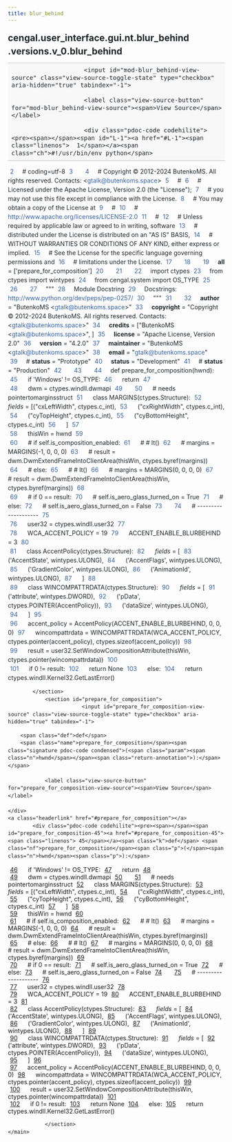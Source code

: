 ```yaml
---
title: blur_behind
---
```


<div>
    <main class="pdoc">
            <section class="module-info">
                    <h1 class="modulename">
cengal<wbr>.user_interface<wbr>.gui<wbr>.nt<wbr>.blur_behind<wbr>.versions<wbr>.v_0<wbr>.blur_behind    </h1>

                
                        <input id="mod-blur_behind-view-source" class="view-source-toggle-state" type="checkbox" aria-hidden="true" tabindex="-1">

                        <label class="view-source-button" for="mod-blur_behind-view-source"><span>View Source</span></label>

                        <div class="pdoc-code codehilite"><pre><span></span><span id="L-1"><a href="#L-1"><span class="linenos">  1</span></a><span class="ch">#!/usr/bin/env python</span>
</span><span id="L-2"><a href="#L-2"><span class="linenos">  2</span></a><span class="c1"># coding=utf-8</span>
</span><span id="L-3"><a href="#L-3"><span class="linenos">  3</span></a>
</span><span id="L-4"><a href="#L-4"><span class="linenos">  4</span></a><span class="c1"># Copyright © 2012-2024 ButenkoMS. All rights reserved. Contacts: &lt;gtalk@butenkoms.space&gt;</span>
</span><span id="L-5"><a href="#L-5"><span class="linenos">  5</span></a><span class="c1"># </span>
</span><span id="L-6"><a href="#L-6"><span class="linenos">  6</span></a><span class="c1"># Licensed under the Apache License, Version 2.0 (the &quot;License&quot;);</span>
</span><span id="L-7"><a href="#L-7"><span class="linenos">  7</span></a><span class="c1"># you may not use this file except in compliance with the License.</span>
</span><span id="L-8"><a href="#L-8"><span class="linenos">  8</span></a><span class="c1"># You may obtain a copy of the License at</span>
</span><span id="L-9"><a href="#L-9"><span class="linenos">  9</span></a><span class="c1"># </span>
</span><span id="L-10"><a href="#L-10"><span class="linenos"> 10</span></a><span class="c1">#     http://www.apache.org/licenses/LICENSE-2.0</span>
</span><span id="L-11"><a href="#L-11"><span class="linenos"> 11</span></a><span class="c1"># </span>
</span><span id="L-12"><a href="#L-12"><span class="linenos"> 12</span></a><span class="c1"># Unless required by applicable law or agreed to in writing, software</span>
</span><span id="L-13"><a href="#L-13"><span class="linenos"> 13</span></a><span class="c1"># distributed under the License is distributed on an &quot;AS IS&quot; BASIS,</span>
</span><span id="L-14"><a href="#L-14"><span class="linenos"> 14</span></a><span class="c1"># WITHOUT WARRANTIES OR CONDITIONS OF ANY KIND, either express or implied.</span>
</span><span id="L-15"><a href="#L-15"><span class="linenos"> 15</span></a><span class="c1"># See the License for the specific language governing permissions and</span>
</span><span id="L-16"><a href="#L-16"><span class="linenos"> 16</span></a><span class="c1"># limitations under the License.</span>
</span><span id="L-17"><a href="#L-17"><span class="linenos"> 17</span></a>
</span><span id="L-18"><a href="#L-18"><span class="linenos"> 18</span></a>
</span><span id="L-19"><a href="#L-19"><span class="linenos"> 19</span></a><span class="n">__all__</span> <span class="o">=</span> <span class="p">[</span><span class="s1">&#39;prepare_for_composition&#39;</span><span class="p">]</span>
</span><span id="L-20"><a href="#L-20"><span class="linenos"> 20</span></a>
</span><span id="L-21"><a href="#L-21"><span class="linenos"> 21</span></a>
</span><span id="L-22"><a href="#L-22"><span class="linenos"> 22</span></a><span class="kn">import</span> <span class="nn">ctypes</span>
</span><span id="L-23"><a href="#L-23"><span class="linenos"> 23</span></a><span class="kn">from</span> <span class="nn">ctypes</span> <span class="kn">import</span> <span class="n">wintypes</span>
</span><span id="L-24"><a href="#L-24"><span class="linenos"> 24</span></a><span class="kn">from</span> <span class="nn">cengal.system</span> <span class="kn">import</span> <span class="n">OS_TYPE</span>
</span><span id="L-25"><a href="#L-25"><span class="linenos"> 25</span></a>
</span><span id="L-26"><a href="#L-26"><span class="linenos"> 26</span></a>
</span><span id="L-27"><a href="#L-27"><span class="linenos"> 27</span></a><span class="sd">&quot;&quot;&quot;</span>
</span><span id="L-28"><a href="#L-28"><span class="linenos"> 28</span></a><span class="sd">Module Docstring</span>
</span><span id="L-29"><a href="#L-29"><span class="linenos"> 29</span></a><span class="sd">Docstrings: http://www.python.org/dev/peps/pep-0257/</span>
</span><span id="L-30"><a href="#L-30"><span class="linenos"> 30</span></a><span class="sd">&quot;&quot;&quot;</span>
</span><span id="L-31"><a href="#L-31"><span class="linenos"> 31</span></a>
</span><span id="L-32"><a href="#L-32"><span class="linenos"> 32</span></a><span class="n">__author__</span> <span class="o">=</span> <span class="s2">&quot;ButenkoMS &lt;gtalk@butenkoms.space&gt;&quot;</span>
</span><span id="L-33"><a href="#L-33"><span class="linenos"> 33</span></a><span class="n">__copyright__</span> <span class="o">=</span> <span class="s2">&quot;Copyright © 2012-2024 ButenkoMS. All rights reserved. Contacts: &lt;gtalk@butenkoms.space&gt;&quot;</span>
</span><span id="L-34"><a href="#L-34"><span class="linenos"> 34</span></a><span class="n">__credits__</span> <span class="o">=</span> <span class="p">[</span><span class="s2">&quot;ButenkoMS &lt;gtalk@butenkoms.space&gt;&quot;</span><span class="p">,</span> <span class="p">]</span>
</span><span id="L-35"><a href="#L-35"><span class="linenos"> 35</span></a><span class="n">__license__</span> <span class="o">=</span> <span class="s2">&quot;Apache License, Version 2.0&quot;</span>
</span><span id="L-36"><a href="#L-36"><span class="linenos"> 36</span></a><span class="n">__version__</span> <span class="o">=</span> <span class="s2">&quot;4.2.0&quot;</span>
</span><span id="L-37"><a href="#L-37"><span class="linenos"> 37</span></a><span class="n">__maintainer__</span> <span class="o">=</span> <span class="s2">&quot;ButenkoMS &lt;gtalk@butenkoms.space&gt;&quot;</span>
</span><span id="L-38"><a href="#L-38"><span class="linenos"> 38</span></a><span class="n">__email__</span> <span class="o">=</span> <span class="s2">&quot;gtalk@butenkoms.space&quot;</span>
</span><span id="L-39"><a href="#L-39"><span class="linenos"> 39</span></a><span class="c1"># __status__ = &quot;Prototype&quot;</span>
</span><span id="L-40"><a href="#L-40"><span class="linenos"> 40</span></a><span class="n">__status__</span> <span class="o">=</span> <span class="s2">&quot;Development&quot;</span>
</span><span id="L-41"><a href="#L-41"><span class="linenos"> 41</span></a><span class="c1"># __status__ = &quot;Production&quot;</span>
</span><span id="L-42"><a href="#L-42"><span class="linenos"> 42</span></a>
</span><span id="L-43"><a href="#L-43"><span class="linenos"> 43</span></a>
</span><span id="L-44"><a href="#L-44"><span class="linenos"> 44</span></a><span class="k">def</span> <span class="nf">prepare_for_composition</span><span class="p">(</span><span class="n">hwnd</span><span class="p">):</span>
</span><span id="L-45"><a href="#L-45"><span class="linenos"> 45</span></a>    <span class="k">if</span> <span class="s1">&#39;Windows&#39;</span> <span class="o">!=</span> <span class="n">OS_TYPE</span><span class="p">:</span>
</span><span id="L-46"><a href="#L-46"><span class="linenos"> 46</span></a>        <span class="k">return</span>
</span><span id="L-47"><a href="#L-47"><span class="linenos"> 47</span></a>    
</span><span id="L-48"><a href="#L-48"><span class="linenos"> 48</span></a>    <span class="n">dwm</span> <span class="o">=</span> <span class="n">ctypes</span><span class="o">.</span><span class="n">windll</span><span class="o">.</span><span class="n">dwmapi</span>
</span><span id="L-49"><a href="#L-49"><span class="linenos"> 49</span></a>
</span><span id="L-50"><a href="#L-50"><span class="linenos"> 50</span></a>    <span class="c1"># needs pointertomarginsstruct</span>
</span><span id="L-51"><a href="#L-51"><span class="linenos"> 51</span></a>    <span class="k">class</span> <span class="nc">MARGINS</span><span class="p">(</span><span class="n">ctypes</span><span class="o">.</span><span class="n">Structure</span><span class="p">):</span>
</span><span id="L-52"><a href="#L-52"><span class="linenos"> 52</span></a>        <span class="n">_fields_</span> <span class="o">=</span> <span class="p">[(</span><span class="s2">&quot;cxLeftWidth&quot;</span><span class="p">,</span> <span class="n">ctypes</span><span class="o">.</span><span class="n">c_int</span><span class="p">),</span>
</span><span id="L-53"><a href="#L-53"><span class="linenos"> 53</span></a>                    <span class="p">(</span><span class="s2">&quot;cxRightWidth&quot;</span><span class="p">,</span> <span class="n">ctypes</span><span class="o">.</span><span class="n">c_int</span><span class="p">),</span>
</span><span id="L-54"><a href="#L-54"><span class="linenos"> 54</span></a>                    <span class="p">(</span><span class="s2">&quot;cyTopHeight&quot;</span><span class="p">,</span> <span class="n">ctypes</span><span class="o">.</span><span class="n">c_int</span><span class="p">),</span>
</span><span id="L-55"><a href="#L-55"><span class="linenos"> 55</span></a>                    <span class="p">(</span><span class="s2">&quot;cyBottomHeight&quot;</span><span class="p">,</span> <span class="n">ctypes</span><span class="o">.</span><span class="n">c_int</span><span class="p">)</span>
</span><span id="L-56"><a href="#L-56"><span class="linenos"> 56</span></a>                    <span class="p">]</span>
</span><span id="L-57"><a href="#L-57"><span class="linenos"> 57</span></a>    
</span><span id="L-58"><a href="#L-58"><span class="linenos"> 58</span></a>    <span class="n">thisWin</span> <span class="o">=</span> <span class="n">hwnd</span>
</span><span id="L-59"><a href="#L-59"><span class="linenos"> 59</span></a>    
</span><span id="L-60"><a href="#L-60"><span class="linenos"> 60</span></a>    <span class="c1"># if self.is_composition_enabled:</span>
</span><span id="L-61"><a href="#L-61"><span class="linenos"> 61</span></a>    <span class="c1">#     # lt()</span>
</span><span id="L-62"><a href="#L-62"><span class="linenos"> 62</span></a>    <span class="c1">#     margins = MARGINS(-1, 0, 0, 0)</span>
</span><span id="L-63"><a href="#L-63"><span class="linenos"> 63</span></a>    <span class="c1">#     result = dwm.DwmExtendFrameIntoClientArea(thisWin, ctypes.byref(margins))</span>
</span><span id="L-64"><a href="#L-64"><span class="linenos"> 64</span></a>    <span class="c1"># else:</span>
</span><span id="L-65"><a href="#L-65"><span class="linenos"> 65</span></a>    <span class="c1">#     # lt()</span>
</span><span id="L-66"><a href="#L-66"><span class="linenos"> 66</span></a>    <span class="c1">#     margins = MARGINS(0, 0, 0, 0)</span>
</span><span id="L-67"><a href="#L-67"><span class="linenos"> 67</span></a>    <span class="c1">#     result = dwm.DwmExtendFrameIntoClientArea(thisWin, ctypes.byref(margins))</span>
</span><span id="L-68"><a href="#L-68"><span class="linenos"> 68</span></a>    
</span><span id="L-69"><a href="#L-69"><span class="linenos"> 69</span></a>    <span class="c1"># if 0 == result:</span>
</span><span id="L-70"><a href="#L-70"><span class="linenos"> 70</span></a>    <span class="c1">#     self.is_aero_glass_turned_on = True</span>
</span><span id="L-71"><a href="#L-71"><span class="linenos"> 71</span></a>    <span class="c1"># else:</span>
</span><span id="L-72"><a href="#L-72"><span class="linenos"> 72</span></a>    <span class="c1">#     self.is_aero_glass_turned_on = False</span>
</span><span id="L-73"><a href="#L-73"><span class="linenos"> 73</span></a>
</span><span id="L-74"><a href="#L-74"><span class="linenos"> 74</span></a>    <span class="c1"># --------------------</span>
</span><span id="L-75"><a href="#L-75"><span class="linenos"> 75</span></a>    
</span><span id="L-76"><a href="#L-76"><span class="linenos"> 76</span></a>    <span class="n">user32</span> <span class="o">=</span> <span class="n">ctypes</span><span class="o">.</span><span class="n">windll</span><span class="o">.</span><span class="n">user32</span>
</span><span id="L-77"><a href="#L-77"><span class="linenos"> 77</span></a>    
</span><span id="L-78"><a href="#L-78"><span class="linenos"> 78</span></a>    <span class="n">WCA_ACCENT_POLICY</span> <span class="o">=</span> <span class="mi">19</span>
</span><span id="L-79"><a href="#L-79"><span class="linenos"> 79</span></a>    <span class="n">ACCENT_ENABLE_BLURBEHIND</span> <span class="o">=</span> <span class="mi">3</span>
</span><span id="L-80"><a href="#L-80"><span class="linenos"> 80</span></a>    
</span><span id="L-81"><a href="#L-81"><span class="linenos"> 81</span></a>    <span class="k">class</span> <span class="nc">AccentPolicy</span><span class="p">(</span><span class="n">ctypes</span><span class="o">.</span><span class="n">Structure</span><span class="p">):</span>
</span><span id="L-82"><a href="#L-82"><span class="linenos"> 82</span></a>        <span class="n">_fields_</span> <span class="o">=</span> <span class="p">[</span>
</span><span id="L-83"><a href="#L-83"><span class="linenos"> 83</span></a>            <span class="p">(</span><span class="s1">&#39;AccentState&#39;</span><span class="p">,</span> <span class="n">wintypes</span><span class="o">.</span><span class="n">ULONG</span><span class="p">),</span>
</span><span id="L-84"><a href="#L-84"><span class="linenos"> 84</span></a>            <span class="p">(</span><span class="s1">&#39;AccentFlags&#39;</span><span class="p">,</span> <span class="n">wintypes</span><span class="o">.</span><span class="n">ULONG</span><span class="p">),</span>
</span><span id="L-85"><a href="#L-85"><span class="linenos"> 85</span></a>            <span class="p">(</span><span class="s1">&#39;GradientColor&#39;</span><span class="p">,</span> <span class="n">wintypes</span><span class="o">.</span><span class="n">ULONG</span><span class="p">),</span>
</span><span id="L-86"><a href="#L-86"><span class="linenos"> 86</span></a>            <span class="p">(</span><span class="s1">&#39;AnimationId&#39;</span><span class="p">,</span> <span class="n">wintypes</span><span class="o">.</span><span class="n">ULONG</span><span class="p">),</span>
</span><span id="L-87"><a href="#L-87"><span class="linenos"> 87</span></a>        <span class="p">]</span>
</span><span id="L-88"><a href="#L-88"><span class="linenos"> 88</span></a>    
</span><span id="L-89"><a href="#L-89"><span class="linenos"> 89</span></a>    <span class="k">class</span> <span class="nc">WINCOMPATTRDATA</span><span class="p">(</span><span class="n">ctypes</span><span class="o">.</span><span class="n">Structure</span><span class="p">):</span>
</span><span id="L-90"><a href="#L-90"><span class="linenos"> 90</span></a>        <span class="n">_fields_</span> <span class="o">=</span> <span class="p">[</span>
</span><span id="L-91"><a href="#L-91"><span class="linenos"> 91</span></a>            <span class="p">(</span><span class="s1">&#39;attribute&#39;</span><span class="p">,</span> <span class="n">wintypes</span><span class="o">.</span><span class="n">DWORD</span><span class="p">),</span>
</span><span id="L-92"><a href="#L-92"><span class="linenos"> 92</span></a>            <span class="p">(</span><span class="s1">&#39;pData&#39;</span><span class="p">,</span> <span class="n">ctypes</span><span class="o">.</span><span class="n">POINTER</span><span class="p">(</span><span class="n">AccentPolicy</span><span class="p">)),</span>
</span><span id="L-93"><a href="#L-93"><span class="linenos"> 93</span></a>            <span class="p">(</span><span class="s1">&#39;dataSize&#39;</span><span class="p">,</span> <span class="n">wintypes</span><span class="o">.</span><span class="n">ULONG</span><span class="p">),</span>
</span><span id="L-94"><a href="#L-94"><span class="linenos"> 94</span></a>        <span class="p">]</span>
</span><span id="L-95"><a href="#L-95"><span class="linenos"> 95</span></a>    
</span><span id="L-96"><a href="#L-96"><span class="linenos"> 96</span></a>    <span class="n">accent_policy</span> <span class="o">=</span> <span class="n">AccentPolicy</span><span class="p">(</span><span class="n">ACCENT_ENABLE_BLURBEHIND</span><span class="p">,</span> <span class="mi">0</span><span class="p">,</span> <span class="mi">0</span><span class="p">,</span> <span class="mi">0</span><span class="p">)</span>
</span><span id="L-97"><a href="#L-97"><span class="linenos"> 97</span></a>    <span class="n">wincompattrdata</span> <span class="o">=</span> <span class="n">WINCOMPATTRDATA</span><span class="p">(</span><span class="n">WCA_ACCENT_POLICY</span><span class="p">,</span> <span class="n">ctypes</span><span class="o">.</span><span class="n">pointer</span><span class="p">(</span><span class="n">accent_policy</span><span class="p">),</span> <span class="n">ctypes</span><span class="o">.</span><span class="n">sizeof</span><span class="p">(</span><span class="n">accent_policy</span><span class="p">))</span>
</span><span id="L-98"><a href="#L-98"><span class="linenos"> 98</span></a>    
</span><span id="L-99"><a href="#L-99"><span class="linenos"> 99</span></a>    <span class="n">result</span> <span class="o">=</span> <span class="n">user32</span><span class="o">.</span><span class="n">SetWindowCompositionAttribute</span><span class="p">(</span><span class="n">thisWin</span><span class="p">,</span> <span class="n">ctypes</span><span class="o">.</span><span class="n">pointer</span><span class="p">(</span><span class="n">wincompattrdata</span><span class="p">))</span>
</span><span id="L-100"><a href="#L-100"><span class="linenos">100</span></a>    
</span><span id="L-101"><a href="#L-101"><span class="linenos">101</span></a>    <span class="k">if</span> <span class="mi">0</span> <span class="o">!=</span> <span class="n">result</span><span class="p">:</span>
</span><span id="L-102"><a href="#L-102"><span class="linenos">102</span></a>        <span class="k">return</span> <span class="kc">None</span>
</span><span id="L-103"><a href="#L-103"><span class="linenos">103</span></a>    <span class="k">else</span><span class="p">:</span>
</span><span id="L-104"><a href="#L-104"><span class="linenos">104</span></a>        <span class="k">return</span> <span class="n">ctypes</span><span class="o">.</span><span class="n">windll</span><span class="o">.</span><span class="n">Kernel32</span><span class="o">.</span><span class="n">GetLastError</span><span class="p">()</span>
</span></pre></div>


            </section>
                <section id="prepare_for_composition">
                            <input id="prepare_for_composition-view-source" class="view-source-toggle-state" type="checkbox" aria-hidden="true" tabindex="-1">
<div class="attr function">
            
        <span class="def">def</span>
        <span class="name">prepare_for_composition</span><span class="signature pdoc-code condensed">(<span class="param"><span class="n">hwnd</span></span><span class="return-annotation">):</span></span>

                <label class="view-source-button" for="prepare_for_composition-view-source"><span>View Source</span></label>

    </div>
    <a class="headerlink" href="#prepare_for_composition"></a>
            <div class="pdoc-code codehilite"><pre><span></span><span id="prepare_for_composition-45"><a href="#prepare_for_composition-45"><span class="linenos"> 45</span></a><span class="k">def</span> <span class="nf">prepare_for_composition</span><span class="p">(</span><span class="n">hwnd</span><span class="p">):</span>
</span><span id="prepare_for_composition-46"><a href="#prepare_for_composition-46"><span class="linenos"> 46</span></a>    <span class="k">if</span> <span class="s1">&#39;Windows&#39;</span> <span class="o">!=</span> <span class="n">OS_TYPE</span><span class="p">:</span>
</span><span id="prepare_for_composition-47"><a href="#prepare_for_composition-47"><span class="linenos"> 47</span></a>        <span class="k">return</span>
</span><span id="prepare_for_composition-48"><a href="#prepare_for_composition-48"><span class="linenos"> 48</span></a>    
</span><span id="prepare_for_composition-49"><a href="#prepare_for_composition-49"><span class="linenos"> 49</span></a>    <span class="n">dwm</span> <span class="o">=</span> <span class="n">ctypes</span><span class="o">.</span><span class="n">windll</span><span class="o">.</span><span class="n">dwmapi</span>
</span><span id="prepare_for_composition-50"><a href="#prepare_for_composition-50"><span class="linenos"> 50</span></a>
</span><span id="prepare_for_composition-51"><a href="#prepare_for_composition-51"><span class="linenos"> 51</span></a>    <span class="c1"># needs pointertomarginsstruct</span>
</span><span id="prepare_for_composition-52"><a href="#prepare_for_composition-52"><span class="linenos"> 52</span></a>    <span class="k">class</span> <span class="nc">MARGINS</span><span class="p">(</span><span class="n">ctypes</span><span class="o">.</span><span class="n">Structure</span><span class="p">):</span>
</span><span id="prepare_for_composition-53"><a href="#prepare_for_composition-53"><span class="linenos"> 53</span></a>        <span class="n">_fields_</span> <span class="o">=</span> <span class="p">[(</span><span class="s2">&quot;cxLeftWidth&quot;</span><span class="p">,</span> <span class="n">ctypes</span><span class="o">.</span><span class="n">c_int</span><span class="p">),</span>
</span><span id="prepare_for_composition-54"><a href="#prepare_for_composition-54"><span class="linenos"> 54</span></a>                    <span class="p">(</span><span class="s2">&quot;cxRightWidth&quot;</span><span class="p">,</span> <span class="n">ctypes</span><span class="o">.</span><span class="n">c_int</span><span class="p">),</span>
</span><span id="prepare_for_composition-55"><a href="#prepare_for_composition-55"><span class="linenos"> 55</span></a>                    <span class="p">(</span><span class="s2">&quot;cyTopHeight&quot;</span><span class="p">,</span> <span class="n">ctypes</span><span class="o">.</span><span class="n">c_int</span><span class="p">),</span>
</span><span id="prepare_for_composition-56"><a href="#prepare_for_composition-56"><span class="linenos"> 56</span></a>                    <span class="p">(</span><span class="s2">&quot;cyBottomHeight&quot;</span><span class="p">,</span> <span class="n">ctypes</span><span class="o">.</span><span class="n">c_int</span><span class="p">)</span>
</span><span id="prepare_for_composition-57"><a href="#prepare_for_composition-57"><span class="linenos"> 57</span></a>                    <span class="p">]</span>
</span><span id="prepare_for_composition-58"><a href="#prepare_for_composition-58"><span class="linenos"> 58</span></a>    
</span><span id="prepare_for_composition-59"><a href="#prepare_for_composition-59"><span class="linenos"> 59</span></a>    <span class="n">thisWin</span> <span class="o">=</span> <span class="n">hwnd</span>
</span><span id="prepare_for_composition-60"><a href="#prepare_for_composition-60"><span class="linenos"> 60</span></a>    
</span><span id="prepare_for_composition-61"><a href="#prepare_for_composition-61"><span class="linenos"> 61</span></a>    <span class="c1"># if self.is_composition_enabled:</span>
</span><span id="prepare_for_composition-62"><a href="#prepare_for_composition-62"><span class="linenos"> 62</span></a>    <span class="c1">#     # lt()</span>
</span><span id="prepare_for_composition-63"><a href="#prepare_for_composition-63"><span class="linenos"> 63</span></a>    <span class="c1">#     margins = MARGINS(-1, 0, 0, 0)</span>
</span><span id="prepare_for_composition-64"><a href="#prepare_for_composition-64"><span class="linenos"> 64</span></a>    <span class="c1">#     result = dwm.DwmExtendFrameIntoClientArea(thisWin, ctypes.byref(margins))</span>
</span><span id="prepare_for_composition-65"><a href="#prepare_for_composition-65"><span class="linenos"> 65</span></a>    <span class="c1"># else:</span>
</span><span id="prepare_for_composition-66"><a href="#prepare_for_composition-66"><span class="linenos"> 66</span></a>    <span class="c1">#     # lt()</span>
</span><span id="prepare_for_composition-67"><a href="#prepare_for_composition-67"><span class="linenos"> 67</span></a>    <span class="c1">#     margins = MARGINS(0, 0, 0, 0)</span>
</span><span id="prepare_for_composition-68"><a href="#prepare_for_composition-68"><span class="linenos"> 68</span></a>    <span class="c1">#     result = dwm.DwmExtendFrameIntoClientArea(thisWin, ctypes.byref(margins))</span>
</span><span id="prepare_for_composition-69"><a href="#prepare_for_composition-69"><span class="linenos"> 69</span></a>    
</span><span id="prepare_for_composition-70"><a href="#prepare_for_composition-70"><span class="linenos"> 70</span></a>    <span class="c1"># if 0 == result:</span>
</span><span id="prepare_for_composition-71"><a href="#prepare_for_composition-71"><span class="linenos"> 71</span></a>    <span class="c1">#     self.is_aero_glass_turned_on = True</span>
</span><span id="prepare_for_composition-72"><a href="#prepare_for_composition-72"><span class="linenos"> 72</span></a>    <span class="c1"># else:</span>
</span><span id="prepare_for_composition-73"><a href="#prepare_for_composition-73"><span class="linenos"> 73</span></a>    <span class="c1">#     self.is_aero_glass_turned_on = False</span>
</span><span id="prepare_for_composition-74"><a href="#prepare_for_composition-74"><span class="linenos"> 74</span></a>
</span><span id="prepare_for_composition-75"><a href="#prepare_for_composition-75"><span class="linenos"> 75</span></a>    <span class="c1"># --------------------</span>
</span><span id="prepare_for_composition-76"><a href="#prepare_for_composition-76"><span class="linenos"> 76</span></a>    
</span><span id="prepare_for_composition-77"><a href="#prepare_for_composition-77"><span class="linenos"> 77</span></a>    <span class="n">user32</span> <span class="o">=</span> <span class="n">ctypes</span><span class="o">.</span><span class="n">windll</span><span class="o">.</span><span class="n">user32</span>
</span><span id="prepare_for_composition-78"><a href="#prepare_for_composition-78"><span class="linenos"> 78</span></a>    
</span><span id="prepare_for_composition-79"><a href="#prepare_for_composition-79"><span class="linenos"> 79</span></a>    <span class="n">WCA_ACCENT_POLICY</span> <span class="o">=</span> <span class="mi">19</span>
</span><span id="prepare_for_composition-80"><a href="#prepare_for_composition-80"><span class="linenos"> 80</span></a>    <span class="n">ACCENT_ENABLE_BLURBEHIND</span> <span class="o">=</span> <span class="mi">3</span>
</span><span id="prepare_for_composition-81"><a href="#prepare_for_composition-81"><span class="linenos"> 81</span></a>    
</span><span id="prepare_for_composition-82"><a href="#prepare_for_composition-82"><span class="linenos"> 82</span></a>    <span class="k">class</span> <span class="nc">AccentPolicy</span><span class="p">(</span><span class="n">ctypes</span><span class="o">.</span><span class="n">Structure</span><span class="p">):</span>
</span><span id="prepare_for_composition-83"><a href="#prepare_for_composition-83"><span class="linenos"> 83</span></a>        <span class="n">_fields_</span> <span class="o">=</span> <span class="p">[</span>
</span><span id="prepare_for_composition-84"><a href="#prepare_for_composition-84"><span class="linenos"> 84</span></a>            <span class="p">(</span><span class="s1">&#39;AccentState&#39;</span><span class="p">,</span> <span class="n">wintypes</span><span class="o">.</span><span class="n">ULONG</span><span class="p">),</span>
</span><span id="prepare_for_composition-85"><a href="#prepare_for_composition-85"><span class="linenos"> 85</span></a>            <span class="p">(</span><span class="s1">&#39;AccentFlags&#39;</span><span class="p">,</span> <span class="n">wintypes</span><span class="o">.</span><span class="n">ULONG</span><span class="p">),</span>
</span><span id="prepare_for_composition-86"><a href="#prepare_for_composition-86"><span class="linenos"> 86</span></a>            <span class="p">(</span><span class="s1">&#39;GradientColor&#39;</span><span class="p">,</span> <span class="n">wintypes</span><span class="o">.</span><span class="n">ULONG</span><span class="p">),</span>
</span><span id="prepare_for_composition-87"><a href="#prepare_for_composition-87"><span class="linenos"> 87</span></a>            <span class="p">(</span><span class="s1">&#39;AnimationId&#39;</span><span class="p">,</span> <span class="n">wintypes</span><span class="o">.</span><span class="n">ULONG</span><span class="p">),</span>
</span><span id="prepare_for_composition-88"><a href="#prepare_for_composition-88"><span class="linenos"> 88</span></a>        <span class="p">]</span>
</span><span id="prepare_for_composition-89"><a href="#prepare_for_composition-89"><span class="linenos"> 89</span></a>    
</span><span id="prepare_for_composition-90"><a href="#prepare_for_composition-90"><span class="linenos"> 90</span></a>    <span class="k">class</span> <span class="nc">WINCOMPATTRDATA</span><span class="p">(</span><span class="n">ctypes</span><span class="o">.</span><span class="n">Structure</span><span class="p">):</span>
</span><span id="prepare_for_composition-91"><a href="#prepare_for_composition-91"><span class="linenos"> 91</span></a>        <span class="n">_fields_</span> <span class="o">=</span> <span class="p">[</span>
</span><span id="prepare_for_composition-92"><a href="#prepare_for_composition-92"><span class="linenos"> 92</span></a>            <span class="p">(</span><span class="s1">&#39;attribute&#39;</span><span class="p">,</span> <span class="n">wintypes</span><span class="o">.</span><span class="n">DWORD</span><span class="p">),</span>
</span><span id="prepare_for_composition-93"><a href="#prepare_for_composition-93"><span class="linenos"> 93</span></a>            <span class="p">(</span><span class="s1">&#39;pData&#39;</span><span class="p">,</span> <span class="n">ctypes</span><span class="o">.</span><span class="n">POINTER</span><span class="p">(</span><span class="n">AccentPolicy</span><span class="p">)),</span>
</span><span id="prepare_for_composition-94"><a href="#prepare_for_composition-94"><span class="linenos"> 94</span></a>            <span class="p">(</span><span class="s1">&#39;dataSize&#39;</span><span class="p">,</span> <span class="n">wintypes</span><span class="o">.</span><span class="n">ULONG</span><span class="p">),</span>
</span><span id="prepare_for_composition-95"><a href="#prepare_for_composition-95"><span class="linenos"> 95</span></a>        <span class="p">]</span>
</span><span id="prepare_for_composition-96"><a href="#prepare_for_composition-96"><span class="linenos"> 96</span></a>    
</span><span id="prepare_for_composition-97"><a href="#prepare_for_composition-97"><span class="linenos"> 97</span></a>    <span class="n">accent_policy</span> <span class="o">=</span> <span class="n">AccentPolicy</span><span class="p">(</span><span class="n">ACCENT_ENABLE_BLURBEHIND</span><span class="p">,</span> <span class="mi">0</span><span class="p">,</span> <span class="mi">0</span><span class="p">,</span> <span class="mi">0</span><span class="p">)</span>
</span><span id="prepare_for_composition-98"><a href="#prepare_for_composition-98"><span class="linenos"> 98</span></a>    <span class="n">wincompattrdata</span> <span class="o">=</span> <span class="n">WINCOMPATTRDATA</span><span class="p">(</span><span class="n">WCA_ACCENT_POLICY</span><span class="p">,</span> <span class="n">ctypes</span><span class="o">.</span><span class="n">pointer</span><span class="p">(</span><span class="n">accent_policy</span><span class="p">),</span> <span class="n">ctypes</span><span class="o">.</span><span class="n">sizeof</span><span class="p">(</span><span class="n">accent_policy</span><span class="p">))</span>
</span><span id="prepare_for_composition-99"><a href="#prepare_for_composition-99"><span class="linenos"> 99</span></a>    
</span><span id="prepare_for_composition-100"><a href="#prepare_for_composition-100"><span class="linenos">100</span></a>    <span class="n">result</span> <span class="o">=</span> <span class="n">user32</span><span class="o">.</span><span class="n">SetWindowCompositionAttribute</span><span class="p">(</span><span class="n">thisWin</span><span class="p">,</span> <span class="n">ctypes</span><span class="o">.</span><span class="n">pointer</span><span class="p">(</span><span class="n">wincompattrdata</span><span class="p">))</span>
</span><span id="prepare_for_composition-101"><a href="#prepare_for_composition-101"><span class="linenos">101</span></a>    
</span><span id="prepare_for_composition-102"><a href="#prepare_for_composition-102"><span class="linenos">102</span></a>    <span class="k">if</span> <span class="mi">0</span> <span class="o">!=</span> <span class="n">result</span><span class="p">:</span>
</span><span id="prepare_for_composition-103"><a href="#prepare_for_composition-103"><span class="linenos">103</span></a>        <span class="k">return</span> <span class="kc">None</span>
</span><span id="prepare_for_composition-104"><a href="#prepare_for_composition-104"><span class="linenos">104</span></a>    <span class="k">else</span><span class="p">:</span>
</span><span id="prepare_for_composition-105"><a href="#prepare_for_composition-105"><span class="linenos">105</span></a>        <span class="k">return</span> <span class="n">ctypes</span><span class="o">.</span><span class="n">windll</span><span class="o">.</span><span class="n">Kernel32</span><span class="o">.</span><span class="n">GetLastError</span><span class="p">()</span>
</span></pre></div>


    

                </section>
    </main>


<style>pre{line-height:125%;}span.linenos{color:inherit; background-color:transparent; padding-left:5px; padding-right:20px;}.pdoc-code .hll{background-color:#ffffcc}.pdoc-code{background:#f8f8f8;}.pdoc-code .c{color:#3D7B7B; font-style:italic}.pdoc-code .err{border:1px solid #FF0000}.pdoc-code .k{color:#008000; font-weight:bold}.pdoc-code .o{color:#666666}.pdoc-code .ch{color:#3D7B7B; font-style:italic}.pdoc-code .cm{color:#3D7B7B; font-style:italic}.pdoc-code .cp{color:#9C6500}.pdoc-code .cpf{color:#3D7B7B; font-style:italic}.pdoc-code .c1{color:#3D7B7B; font-style:italic}.pdoc-code .cs{color:#3D7B7B; font-style:italic}.pdoc-code .gd{color:#A00000}.pdoc-code .ge{font-style:italic}.pdoc-code .gr{color:#E40000}.pdoc-code .gh{color:#000080; font-weight:bold}.pdoc-code .gi{color:#008400}.pdoc-code .go{color:#717171}.pdoc-code .gp{color:#000080; font-weight:bold}.pdoc-code .gs{font-weight:bold}.pdoc-code .gu{color:#800080; font-weight:bold}.pdoc-code .gt{color:#0044DD}.pdoc-code .kc{color:#008000; font-weight:bold}.pdoc-code .kd{color:#008000; font-weight:bold}.pdoc-code .kn{color:#008000; font-weight:bold}.pdoc-code .kp{color:#008000}.pdoc-code .kr{color:#008000; font-weight:bold}.pdoc-code .kt{color:#B00040}.pdoc-code .m{color:#666666}.pdoc-code .s{color:#BA2121}.pdoc-code .na{color:#687822}.pdoc-code .nb{color:#008000}.pdoc-code .nc{color:#0000FF; font-weight:bold}.pdoc-code .no{color:#880000}.pdoc-code .nd{color:#AA22FF}.pdoc-code .ni{color:#717171; font-weight:bold}.pdoc-code .ne{color:#CB3F38; font-weight:bold}.pdoc-code .nf{color:#0000FF}.pdoc-code .nl{color:#767600}.pdoc-code .nn{color:#0000FF; font-weight:bold}.pdoc-code .nt{color:#008000; font-weight:bold}.pdoc-code .nv{color:#19177C}.pdoc-code .ow{color:#AA22FF; font-weight:bold}.pdoc-code .w{color:#bbbbbb}.pdoc-code .mb{color:#666666}.pdoc-code .mf{color:#666666}.pdoc-code .mh{color:#666666}.pdoc-code .mi{color:#666666}.pdoc-code .mo{color:#666666}.pdoc-code .sa{color:#BA2121}.pdoc-code .sb{color:#BA2121}.pdoc-code .sc{color:#BA2121}.pdoc-code .dl{color:#BA2121}.pdoc-code .sd{color:#BA2121; font-style:italic}.pdoc-code .s2{color:#BA2121}.pdoc-code .se{color:#AA5D1F; font-weight:bold}.pdoc-code .sh{color:#BA2121}.pdoc-code .si{color:#A45A77; font-weight:bold}.pdoc-code .sx{color:#008000}.pdoc-code .sr{color:#A45A77}.pdoc-code .s1{color:#BA2121}.pdoc-code .ss{color:#19177C}.pdoc-code .bp{color:#008000}.pdoc-code .fm{color:#0000FF}.pdoc-code .vc{color:#19177C}.pdoc-code .vg{color:#19177C}.pdoc-code .vi{color:#19177C}.pdoc-code .vm{color:#19177C}.pdoc-code .il{color:#666666}</style>
<style>:root{--pdoc-background:#fff;}.pdoc{--text:#212529;--muted:#6c757d;--link:#3660a5;--link-hover:#1659c5;--code:#f8f8f8;--active:#fff598;--accent:#eee;--accent2:#c1c1c1;--nav-hover:rgba(255, 255, 255, 0.5);--name:#0066BB;--def:#008800;--annotation:#007020;}</style>
<style>.pdoc{color:var(--text);box-sizing:border-box;line-height:1.5;background:none;}.pdoc .pdoc-button{cursor:pointer;display:inline-block;border:solid black 1px;border-radius:2px;font-size:.75rem;padding:calc(0.5em - 1px) 1em;transition:100ms all;}.pdoc .pdoc-alert{padding:1rem 1rem 1rem calc(1.5rem + 24px);border:1px solid transparent;border-radius:.25rem;background-repeat:no-repeat;background-position:1rem center;margin-bottom:1rem;}.pdoc .pdoc-alert > *:last-child{margin-bottom:0;}.pdoc .pdoc-alert-note {color:#084298;background-color:#cfe2ff;border-color:#b6d4fe;background-image:url("data:image/svg+xml,%3Csvg%20xmlns%3D%22http%3A//www.w3.org/2000/svg%22%20width%3D%2224%22%20height%3D%2224%22%20fill%3D%22%23084298%22%20viewBox%3D%220%200%2016%2016%22%3E%3Cpath%20d%3D%22M8%2016A8%208%200%201%200%208%200a8%208%200%200%200%200%2016zm.93-9.412-1%204.705c-.07.34.029.533.304.533.194%200%20.487-.07.686-.246l-.088.416c-.287.346-.92.598-1.465.598-.703%200-1.002-.422-.808-1.319l.738-3.468c.064-.293.006-.399-.287-.47l-.451-.081.082-.381%202.29-.287zM8%205.5a1%201%200%201%201%200-2%201%201%200%200%201%200%202z%22/%3E%3C/svg%3E");}.pdoc .pdoc-alert-warning{color:#664d03;background-color:#fff3cd;border-color:#ffecb5;background-image:url("data:image/svg+xml,%3Csvg%20xmlns%3D%22http%3A//www.w3.org/2000/svg%22%20width%3D%2224%22%20height%3D%2224%22%20fill%3D%22%23664d03%22%20viewBox%3D%220%200%2016%2016%22%3E%3Cpath%20d%3D%22M8.982%201.566a1.13%201.13%200%200%200-1.96%200L.165%2013.233c-.457.778.091%201.767.98%201.767h13.713c.889%200%201.438-.99.98-1.767L8.982%201.566zM8%205c.535%200%20.954.462.9.995l-.35%203.507a.552.552%200%200%201-1.1%200L7.1%205.995A.905.905%200%200%201%208%205zm.002%206a1%201%200%201%201%200%202%201%201%200%200%201%200-2z%22/%3E%3C/svg%3E");}.pdoc .pdoc-alert-danger{color:#842029;background-color:#f8d7da;border-color:#f5c2c7;background-image:url("data:image/svg+xml,%3Csvg%20xmlns%3D%22http%3A//www.w3.org/2000/svg%22%20width%3D%2224%22%20height%3D%2224%22%20fill%3D%22%23842029%22%20viewBox%3D%220%200%2016%2016%22%3E%3Cpath%20d%3D%22M5.52.359A.5.5%200%200%201%206%200h4a.5.5%200%200%201%20.474.658L8.694%206H12.5a.5.5%200%200%201%20.395.807l-7%209a.5.5%200%200%201-.873-.454L6.823%209.5H3.5a.5.5%200%200%201-.48-.641l2.5-8.5z%22/%3E%3C/svg%3E");}.pdoc .visually-hidden{position:absolute !important;width:1px !important;height:1px !important;padding:0 !important;margin:-1px !important;overflow:hidden !important;clip:rect(0, 0, 0, 0) !important;white-space:nowrap !important;border:0 !important;}.pdoc h1, .pdoc h2, .pdoc h3{font-weight:300;margin:.3em 0;padding:.2em 0;}.pdoc > section:not(.module-info) h1{font-size:1.5rem;font-weight:500;}.pdoc > section:not(.module-info) h2{font-size:1.4rem;font-weight:500;}.pdoc > section:not(.module-info) h3{font-size:1.3rem;font-weight:500;}.pdoc > section:not(.module-info) h4{font-size:1.2rem;}.pdoc > section:not(.module-info) h5{font-size:1.1rem;}.pdoc a{text-decoration:none;color:var(--link);}.pdoc a:hover{color:var(--link-hover);}.pdoc blockquote{margin-left:2rem;}.pdoc pre{border-top:1px solid var(--accent2);border-bottom:1px solid var(--accent2);margin-top:0;margin-bottom:1em;padding:.5rem 0 .5rem .5rem;overflow-x:auto;background-color:var(--code);}.pdoc code{color:var(--text);padding:.2em .4em;margin:0;font-size:85%;background-color:var(--accent);border-radius:6px;}.pdoc a > code{color:inherit;}.pdoc pre > code{display:inline-block;font-size:inherit;background:none;border:none;padding:0;}.pdoc > section:not(.module-info){margin-bottom:1.5rem;}.pdoc .modulename{margin-top:0;font-weight:bold;}.pdoc .modulename a{color:var(--link);transition:100ms all;}.pdoc .git-button{float:right;border:solid var(--link) 1px;}.pdoc .git-button:hover{background-color:var(--link);color:var(--pdoc-background);}.view-source-toggle-state,.view-source-toggle-state ~ .pdoc-code{display:none;}.view-source-toggle-state:checked ~ .pdoc-code{display:block;}.view-source-button{display:inline-block;float:right;font-size:.75rem;line-height:1.5rem;color:var(--muted);padding:0 .4rem 0 1.3rem;cursor:pointer;text-indent:-2px;}.view-source-button > span{visibility:hidden;}.module-info .view-source-button{float:none;display:flex;justify-content:flex-end;margin:-1.2rem .4rem -.2rem 0;}.view-source-button::before{position:absolute;content:"View Source";display:list-item;list-style-type:disclosure-closed;}.view-source-toggle-state:checked ~ .attr .view-source-button::before,.view-source-toggle-state:checked ~ .view-source-button::before{list-style-type:disclosure-open;}.pdoc .docstring{margin-bottom:1.5rem;}.pdoc section:not(.module-info) .docstring{margin-left:clamp(0rem, 5vw - 2rem, 1rem);}.pdoc .docstring .pdoc-code{margin-left:1em;margin-right:1em;}.pdoc h1:target,.pdoc h2:target,.pdoc h3:target,.pdoc h4:target,.pdoc h5:target,.pdoc h6:target,.pdoc .pdoc-code > pre > span:target{background-color:var(--active);box-shadow:-1rem 0 0 0 var(--active);}.pdoc .pdoc-code > pre > span:target{display:block;}.pdoc div:target > .attr,.pdoc section:target > .attr,.pdoc dd:target > a{background-color:var(--active);}.pdoc *{scroll-margin:2rem;}.pdoc .pdoc-code .linenos{user-select:none;}.pdoc .attr:hover{filter:contrast(0.95);}.pdoc section, .pdoc .classattr{position:relative;}.pdoc .headerlink{--width:clamp(1rem, 3vw, 2rem);position:absolute;top:0;left:calc(0rem - var(--width));transition:all 100ms ease-in-out;opacity:0;}.pdoc .headerlink::before{content:"#";display:block;text-align:center;width:var(--width);height:2.3rem;line-height:2.3rem;font-size:1.5rem;}.pdoc .attr:hover ~ .headerlink,.pdoc *:target > .headerlink,.pdoc .headerlink:hover{opacity:1;}.pdoc .attr{display:block;margin:.5rem 0 .5rem;padding:.4rem .4rem .4rem 1rem;background-color:var(--accent);overflow-x:auto;}.pdoc .classattr{margin-left:2rem;}.pdoc .name{color:var(--name);font-weight:bold;}.pdoc .def{color:var(--def);font-weight:bold;}.pdoc .signature{background-color:transparent;}.pdoc .param, .pdoc .return-annotation{white-space:pre;}.pdoc .signature.multiline .param{display:block;}.pdoc .signature.condensed .param{display:inline-block;}.pdoc .annotation{color:var(--annotation);}.pdoc .view-value-toggle-state,.pdoc .view-value-toggle-state ~ .default_value{display:none;}.pdoc .view-value-toggle-state:checked ~ .default_value{display:inherit;}.pdoc .view-value-button{font-size:.5rem;vertical-align:middle;border-style:dashed;margin-top:-0.1rem;}.pdoc .view-value-button:hover{background:white;}.pdoc .view-value-button::before{content:"show";text-align:center;width:2.2em;display:inline-block;}.pdoc .view-value-toggle-state:checked ~ .view-value-button::before{content:"hide";}.pdoc .inherited{margin-left:2rem;}.pdoc .inherited dt{font-weight:700;}.pdoc .inherited dt, .pdoc .inherited dd{display:inline;margin-left:0;margin-bottom:.5rem;}.pdoc .inherited dd:not(:last-child):after{content:", ";}.pdoc .inherited .class:before{content:"class ";}.pdoc .inherited .function a:after{content:"()";}.pdoc .search-result .docstring{overflow:auto;max-height:25vh;}.pdoc .search-result.focused > .attr{background-color:var(--active);}.pdoc .attribution{margin-top:2rem;display:block;opacity:0.5;transition:all 200ms;filter:grayscale(100%);}.pdoc .attribution:hover{opacity:1;filter:grayscale(0%);}.pdoc .attribution img{margin-left:5px;height:35px;vertical-align:middle;width:70px;transition:all 200ms;}.pdoc table{display:block;width:max-content;max-width:100%;overflow:auto;margin-bottom:1rem;}.pdoc table th{font-weight:600;}.pdoc table th, .pdoc table td{padding:6px 13px;border:1px solid var(--accent2);}</style></div>